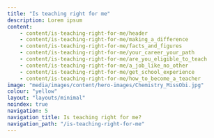 ```yaml
---
title: "Is teaching right for me"
description: Lorem ipsum
content:
    - content/is-teaching-right-for-me/header
    - content/is-teaching-right-for-me/making_a_difference
    - content/is-teaching-right-for-me/facts_and_figures
    - content/is-teaching-right-for-me/your_career_your_path
    - content/is-teaching-right-for-me/are_you_eligible_to_teach
    - content/is-teaching-right-for-me/a_job_like_no_other
    - content/is-teaching-right-for-me/get_school_experience
    - content/is-teaching-right-for-me/how_to_become_a_teacher
image: "media/images/content/hero-images/Chemistry_MissObi.jpg"
colour: "yellow"
layout: "layouts/minimal"
noindex: true
navigation: 5
navigation_title: Is teaching right for me?
navigation_path: "/is-teaching-right-for-me"
---
```

